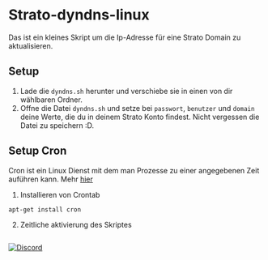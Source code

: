 # Strato-dyndns-linux
Das ist ein kleines Skript um die Ip-Adresse für eine Strato Domain zu aktualisieren.
<br>
## Setup
1. Lade die `dyndns.sh` herunter und verschiebe sie in einen von dir wählbaren Ordner.
2. Offne die Datei `dyndns.sh` und setze bei `passwort`, `benutzer` und `domain` deine Werte, die du in deinem Strato Konto findest. Nicht vergessen die Datei zu speichern :D.
## Setup Cron
Cron ist ein Linux Dienst mit dem man Prozesse zu einer angegebenen Zeit auführen kann. Mehr [hier](https://de.wikipedia.org/wiki/Cron)
1. Installieren von Crontab
``` shell
apt-get install cron 
```
2. Zeitliche aktivierung des Skriptes
``` shell

```

[![Discord](https://discordapp.com/api/guilds/743062575775875143/embed.png?style=shield)](https://discord.gg/s9tD46Fwh8)
